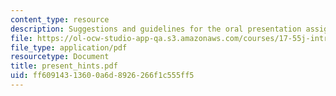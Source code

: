 ```yaml
---
content_type: resource
description: Suggestions and guidelines for the oral presentation assignments.
file: https://ol-ocw-studio-app-qa.s3.amazonaws.com/courses/17-55j-introduction-to-latin-american-studies-fall-2006/ff60914313600a6d8926266f1c555ff5_present_hints.pdf
file_type: application/pdf
resourcetype: Document
title: present_hints.pdf
uid: ff609143-1360-0a6d-8926-266f1c555ff5
---
```


